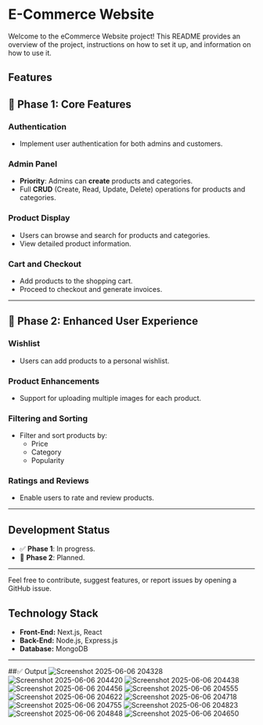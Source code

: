 # E-Commerce Website

Welcome to the eCommerce Website project! This README provides an overview of the project, instructions on how to set it up, and information on how to use it.


## Features

## 🚀 Phase 1: Core Features

### Authentication
- Implement user authentication for both admins and customers.

### Admin Panel
- **Priority**: Admins can **create** products and categories.
- Full **CRUD** (Create, Read, Update, Delete) operations for products and categories.

### Product Display
- Users can browse and search for products and categories.
- View detailed product information.

### Cart and Checkout
- Add products to the shopping cart.
- Proceed to checkout and generate invoices.

---

## 🎯 Phase 2: Enhanced User Experience

### Wishlist
- Users can add products to a personal wishlist.

### Product Enhancements
- Support for uploading multiple images for each product.

### Filtering and Sorting
- Filter and sort products by:
  - Price
  - Category
  - Popularity

### Ratings and Reviews
- Enable users to rate and review products.

---

## Development Status
- ✅ **Phase 1**: In progress.
- 🔄 **Phase 2**: Planned.

---

Feel free to contribute, suggest features, or report issues by opening a GitHub issue.

## Technology Stack

- **Front-End:** Next.js, React
- **Back-End:** Node.js, Express.js
- **Database:** MongoDB

---

##✅ Output
![Screenshot 2025-06-06 204328](https://github.com/user-attachments/assets/2027fda4-517e-427e-9a04-745d9744e0ad)
![Screenshot 2025-06-06 204420](https://github.com/user-attachments/assets/4a131807-26e5-4301-948a-e3c38ba9d27f)
![Screenshot 2025-06-06 204438](https://github.com/user-attachments/assets/d7dd4fef-ade8-4e05-b1c7-859a79c218b4)
![Screenshot 2025-06-06 204456](https://github.com/user-attachments/assets/efebb4f1-5f27-49cd-ac62-80b192e27b3f)
![Screenshot 2025-06-06 204555](https://github.com/user-attachments/assets/c2227e91-e2af-4418-b07a-bcea0b9d11e7)
![Screenshot 2025-06-06 204622](https://github.com/user-attachments/assets/b5eacdf7-8025-4308-bac3-55baf0743667)
![Screenshot 2025-06-06 204718](https://github.com/user-attachments/assets/a00e864d-073e-48d4-89f9-1bc9cf9f3fcc)
![Screenshot 2025-06-06 204755](https://github.com/user-attachments/assets/bf5aea0d-035f-4726-81f6-9339b922e5f7)
![Screenshot 2025-06-06 204823](https://github.com/user-attachments/assets/10c170d9-1e6c-4e68-8806-2f5ca86f68c0)
![Screenshot 2025-06-06 204848](https://github.com/user-attachments/assets/88be20b4-994f-4240-9fbf-cde3ede6106b)
![Screenshot 2025-06-06 204650](https://github.com/user-attachments/assets/1c6c5af3-d600-4f93-94ec-2a81b07d231a)


